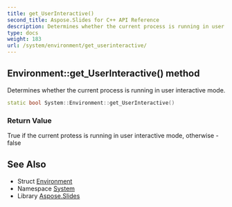 ```yaml
---
title: get_UserInteractive()
second_title: Aspose.Slides for C++ API Reference
description: Determines whether the current process is running in user interactive mode.
type: docs
weight: 183
url: /system/environment/get_userinteractive/
---
```

## Environment::get_UserInteractive() method


Determines whether the current process is running in user interactive mode.

```cpp
static bool System::Environment::get_UserInteractive()
```


### Return Value

True if the current protess is running in user interactive mode, otherwise - false

## See Also

* Struct [Environment](../)
* Namespace [System](../../)
* Library [Aspose.Slides](../../../)
